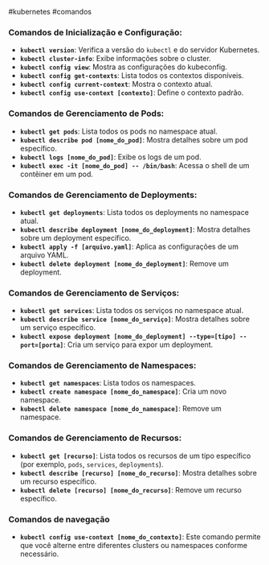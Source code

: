 #kubernetes #comandos 
### Comandos de Inicialização e Configuração:

- **`kubectl version`**: Verifica a versão do `kubectl` e do servidor Kubernetes.
- **`kubectl cluster-info`**: Exibe informações sobre o cluster.
- **`kubectl config view`**: Mostra as configurações do kubeconfig.
- **`kubectl config get-contexts`**: Lista todos os contextos disponíveis.
- **`kubectl config current-context`**: Mostra o contexto atual.
- **`kubectl config use-context [contexto]`**: Define o contexto padrão.

### Comandos de Gerenciamento de Pods:

- **`kubectl get pods`**: Lista todos os pods no namespace atual.
- **`kubectl describe pod [nome_do_pod]`**: Mostra detalhes sobre um pod específico.
- **`kubectl logs [nome_do_pod]`**: Exibe os logs de um pod.
- **`kubectl exec -it [nome_do_pod] -- /bin/bash`**: Acessa o shell de um contêiner em um pod.

### Comandos de Gerenciamento de Deployments:

- **`kubectl get deployments`**: Lista todos os deployments no namespace atual.
- **`kubectl describe deployment [nome_do_deployment]`**: Mostra detalhes sobre um deployment específico.
- **`kubectl apply -f [arquivo.yaml]`**: Aplica as configurações de um arquivo YAML.
- **`kubectl delete deployment [nome_do_deployment]`**: Remove um deployment.

### Comandos de Gerenciamento de Serviços:

- **`kubectl get services`**: Lista todos os serviços no namespace atual.
- **`kubectl describe service [nome_do_serviço]`**: Mostra detalhes sobre um serviço específico.
- **`kubectl expose deployment [nome_do_deployment] --type=[tipo] --port=[porta]`**: Cria um serviço para expor um deployment.

### Comandos de Gerenciamento de Namespaces:

- **`kubectl get namespaces`**: Lista todos os namespaces.
- **`kubectl create namespace [nome_do_namespace]`**: Cria um novo namespace.
- **`kubectl delete namespace [nome_do_namespace]`**: Remove um namespace.

### Comandos de Gerenciamento de Recursos:

- **`kubectl get [recurso]`**: Lista todos os recursos de um tipo específico (por exemplo, `pods`, `services`, `deployments`).
- **`kubectl describe [recurso] [nome_do_recurso]`**: Mostra detalhes sobre um recurso específico.
- **`kubectl delete [recurso] [nome_do_recurso]`**: Remove um recurso específico.

### Comandos de navegação
- **`kubectl config use-context [nome_do_contexto]`**: Este comando permite que você alterne entre diferentes clusters ou namespaces conforme necessário.